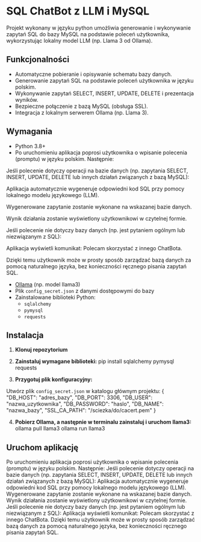 # SQL ChatBot z LLM i MySQL

Projekt wykonany w języku python umożliwia generowanie i wykonywanie zapytań SQL do bazy MySQL na podstawie poleceń użytkownika, wykorzystując lokalny model LLM (np. Llama 3 od Ollama).

## Funkcjonalności

- Automatyczne pobieranie i opisywanie schematu bazy danych.
- Generowanie zapytań SQL na podstawie poleceń użytkownika w języku polskim.
- Wykonywanie zapytań SELECT, INSERT, UPDATE, DELETE i prezentacja wyników.
- Bezpieczne połączenie z bazą MySQL (obsługa SSL).
- Integracja z lokalnym serwerem Ollama (np. Llama 3).

## Wymagania

- Python 3.8+
- Po uruchomieniu aplikacja poprosi użytkownika o wpisanie polecenia (promptu) w języku polskim. Następnie:

Jeśli polecenie dotyczy operacji na bazie danych (np. zapytania SELECT, INSERT, UPDATE, DELETE lub innych działań związanych z bazą MySQL):

Aplikacja automatycznie wygeneruje odpowiedni kod SQL przy pomocy lokalnego modelu językowego (LLM).

Wygenerowane zapytanie zostanie wykonane na wskazanej bazie danych.

Wynik działania zostanie wyświetlony użytkownikowi w czytelnej formie.

Jeśli polecenie nie dotyczy bazy danych (np. jest pytaniem ogólnym lub niezwiązanym z SQL):

Aplikacja wyświetli komunikat:
Polecam skorzystać z innego ChatBota.

Dzięki temu użytkownik może w prosty sposób zarządzać bazą danych za pomocą naturalnego języka, bez konieczności ręcznego pisania zapytań SQL.
- [Ollama](https://ollama.com/) (np. model llama3)
- Plik `config_secret.json` z danymi dostępowymi do bazy
- Zainstalowane biblioteki Python:
  - `sqlalchemy`
  - `pymysql`
  - `requests`

## Instalacja

1. **Klonuj repozytorium**


2. **Zainstaluj wymagane biblioteki:**
pip install sqlalchemy pymysql requests


3. **Przygotuj plik konfiguracyjny:**

Utwórz plik `config_secret.json` w katalogu głównym projektu:
{
"DB_HOST": "adres_bazy",
"DB_PORT": 3306,
"DB_USER": "nazwa_uzytkownika",
"DB_PASSWORD": "haslo",
"DB_NAME": "nazwa_bazy",
"SSL_CA_PATH": "/sciezka/do/cacert.pem"
}



4. **Pobierz Ollama, a następnie w terminalu zainstaluj i uruchom llama3:**
ollama pull llama3
ollama run llama3


## Uruchom aplikację

Po uruchomieniu aplikacja poprosi użytkownika o wpisanie polecenia (promptu) w języku polskim. Następnie:
Jeśli polecenie dotyczy operacji na bazie danych (np. zapytania SELECT, INSERT, UPDATE, DELETE lub innych działań związanych z bazą MySQL):
Aplikacja automatycznie wygeneruje odpowiedni kod SQL przy pomocy lokalnego modelu językowego (LLM).
Wygenerowane zapytanie zostanie wykonane na wskazanej bazie danych.
Wynik działania zostanie wyświetlony użytkownikowi w czytelnej formie.
Jeśli polecenie nie dotyczy bazy danych (np. jest pytaniem ogólnym lub niezwiązanym z SQL):
Aplikacja wyświetli komunikat:
Polecam skorzystać z innego ChatBota.
Dzięki temu użytkownik może w prosty sposób zarządzać bazą danych za pomocą naturalnego języka, bez konieczności ręcznego pisania zapytań SQL.

